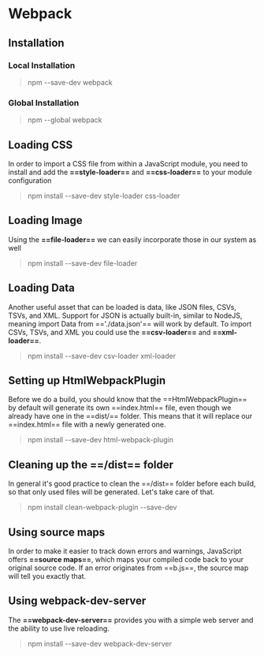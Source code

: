 # Webpack
## Installation
### Local Installation
> npm --save-dev webpack

### Global Installation
> npm --global webpack

## Loading CSS
In order to import a CSS file from within a JavaScript module, you need to install and add the **==style-loader==** and **==css-loader==** to your module configuration
> npm install --save-dev style-loader css-loader

## Loading Image
Using the **==file-loader==** we can easily incorporate those in our system as well
> npm install --save-dev file-loader

## Loading Data
Another useful asset that can be loaded is data, like JSON files, CSVs, TSVs, and XML. Support for JSON is actually built-in, similar to NodeJS, meaning import Data from =='./data.json'== will work by default. To import CSVs, TSVs, and XML you could use the **==csv-loader==** and **==xml-loader==**. 
> npm install --save-dev csv-loader xml-loader

## Setting up HtmlWebpackPlugin
Before we do a build, you should know that the ==HtmlWebpackPlugin== by default will generate its own ==index.html== file, even though we already have one in the ==dist/== folder. This means that it will replace our ==index.html== file with a newly generated one.
> npm install --save-dev html-webpack-plugin

## Cleaning up the ==/dist== folder
In general it's good practice to clean the ==/dist== folder before each build, so that only used files will be generated. Let's take care of that.
> npm install clean-webpack-plugin --save-dev

## Using source maps
In order to make it easier to track down errors and warnings, JavaScript offers **==source maps==**, which maps your compiled code back to your original source code. If an error originates from ==b.js==, the source map will tell you exactly that.

## Using webpack-dev-server
The **==webpack-dev-server==** provides you with a simple web server and the ability to use live reloading. 
> npm install --save-dev webpack-dev-server